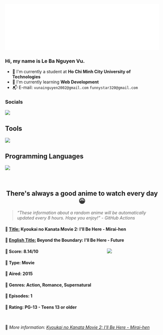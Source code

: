 
<img src="svg/nai.svg" />

<br />

<h3>Hi, my name is <strong>Le Ba Nguyen Vu</strong>.</h3>

- 🏫 I'm currently a student at **Ho Chi Minh City University of Technologies**
- 👀 I'm currently learning **Web Development**
- 📬 E-mail: `vunainguyen2002@gmail.com` `funnystar320@gmail.com`


<h3>Socials</h3>
<a target="_blank" href="https://instagram.com/vu.le1352"><img src="https://img.shields.io/badge/Instagram-%23E4405F.svg?style=for-the-badge&logo=Instagram&logoColor=white" /></a>

<p>
  <h2>Tools</h2>
  <a href="https://skillicons.dev">
    <img src="https://skillicons.dev/icons?i=git,dotnet,mongodb,express,react,nodejs,bootstrap,tailwind,laravel,docker&theme=dark" />
  </a>

  <br />

  <h2>Programming Languages</h2>

  <a href="https://skillicons.dev">
    <img src="https://skillicons.dev/icons?i=javascript,typescript,html,css,cs,php&theme=dark" />
  </a>
</p>

<br />

<h2 align="center">There's always a good anime to watch every day 😀</h2>

<blockquote>
<i>
<q>These information about a random anime will be automatically updated every 8 hours. Hope you enjoy!</q> - GitHub Actions
</i>
</blockquote>

<h4>
  <strong>🥭 <u>Title:</u></strong> Kyoukai no Kanata Movie 2: I'll Be Here - Mirai-hen
</h4>

<h4>🌿 <u>English Title:</u> Beyond the Boundary: I'll Be Here - Future</h4>

<img align="right" width="170" src=https://cdn.myanimelist.net/images/anime/9/72614.jpg />

<h4>🌱 Score: 8.14/10</h4>

<h4>🌲 Type: Movie</h4>

<h4>🌴 Aired: 2015</h4>

<h4>🌵 Genres: Action, Romance, Supernatural</h4>

<h4>🥑 Episodes: 1</h4>

<h4>🍏 Rating: PG-13 - Teens 13 or older</h4>

<br />

🍂 *More information: [Kyoukai no Kanata Movie 2: I'll Be Here - Mirai-hen](https://myanimelist.net/anime/28675/Kyoukai_no_Kanata_Movie_2__Ill_Be_Here_-_Mirai-hen)*
    